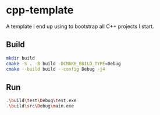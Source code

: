 # cpp-template

A template I end up using to bootstrap all C++ projects I start.

## Build

```sh
mkdir build
cmake -S . -B build -DCMAKE_BUILD_TYPE=Debug
cmake --build build --config Debug -j4
```

## Run

```sh
.\build\test\Debug\test.exe
.\build\src\Debug\main.exe
```
